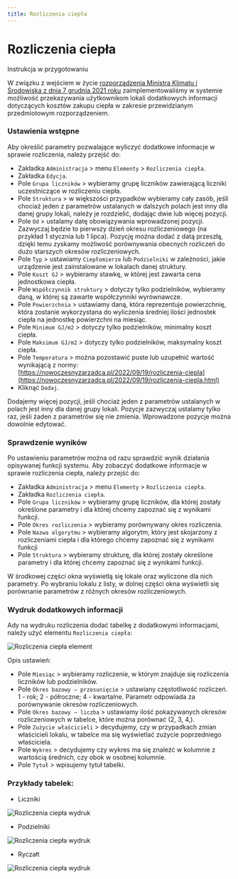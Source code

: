 ```yaml
---
title: Rozliczenia ciepła
---
```


# Rozliczenia ciepła

Instrukcja w przygotowaniu

W związku z wejściem w życie [rozporządzenia Ministra Klimatu i Środowiska z dnia 7 grudnia 2021 roku](https://isap.sejm.gov.pl/isap.nsf/DocDetails.xsp?id=WDU20210002273) zaimplementowaliśmy w systemie możliwość przekazywania użytkownikom lokali dodatkowych informacji dotyczących kosztów zakupu ciepła w zakresie przewidzianym przedmiotowym rozporządzeniem.

### Ustawienia wstępne

Aby określić parametry pozwalające wyliczyć dodatkowe informacje w sprawie rozliczenia, należy przejść do:

- Zakładka `Administracja` > menu `Elementy` > `Rozliczenia ciepła`.
- Zakładka `Edycja`.
- Pole `Grupa liczników` > wybieramy grupę liczników zawierającą liczniki uczestniczące w rozliczeniu ciepła.
- Pole `Struktura` > w większości przypadków wybieramy cały zasób, jeśli chociaż jeden z parametrów ustalanych w dalszych polach jest inny dla danej grupy lokali, należy je rozdzielić, dodając dwie lub więcej pozycji.
- Pole `Od` > ustalamy datę obowiązywania wprowadzonej pozycji. Zazwyczaj będzie to pierwszy dzień okresu rozliczeniowego (na przykład 1 stycznia lub 1 lipca). Pozycję można dodać z datą przeszłą, dzięki temu zyskamy możliwość porównywania obecnych rozliczeń do dużo starszych okresów rozliczeniowych.
- Pole `Typ` > ustawiamy `Ciepłomierze` lub `Podzielniki` w zależności, jakie urządzenie jest zainstalowane w lokalach danej struktury.
- Pole `Koszt GJ` > wybieramy stawkę, w której jest zawarta cena jednostkowa ciepła.
- Pole `Współczynnik struktury` > dotyczy tylko podzielników, wybieramy daną, w której są zawarte współczynniki wyrównawcze.
- Pole `Powierzchnia` > ustawiamy daną, która reprezentuje powierzchnię, która zostanie wykorzystana do wyliczenia średniej ilości jednostek ciepła na jednostkę powierzchni na miesiąc.
- Pole `Minimum GJ/m2` > dotyczy tylko podzielników, minimalny koszt ciepła.
- Pole `Maksimum GJ/m2` > dotyczy tylko podzielników, maksymalny koszt ciepła.
- Pole `Temperatura` > można pozostawić puste lub uzupełnić wartość wynikającą z normy: [https://nowoczesnyzarzadca.pl/2022/09/19/rozliczenia-ciepla](https://nowoczesnyzarzadca.pl/2022/09/19/rozliczenia-ciepla.html)
- Kliknąć `Dodaj`.

Dodajemy więcej pozycji, jeśli chociaż jeden z parametrów ustalanych w polach jest inny dla danej grupy lokali. Pozycje zazwyczaj ustalamy tylko raz, jeśli żaden z parametrów się nie zmienia. Wprowadzone pozycje można dowolnie edytować.

### Sprawdzenie wyników

Po ustawieniu parametrów można od razu sprawdzić wynik działania opisywanej funkcji systemu. Aby zobaczyć dodatkowe informacje w sprawie rozliczenia ciepła, należy przejść do:

- Zakładka `Administracja` > menu `Elementy` > `Rozliczenia ciepła`.
- Zakładka `Rozliczenia ciepła`.
- Pole `Grupa liczników` > wybieramy grupę liczników, dla której zostały określone parametry i dla której chcemy zapoznać się z wynikami funkcji.
- Pole `Okres rozliczenia` > wybieramy porównywany okres rozliczenia.
- Pole `Nazwa algorytmu` > wybieramy algorytm, który jest skojarzony z rozliczeniami ciepła i dla którego chcemy zapoznać się z wynikami funkcji
- Pole `Struktura` > wybieramy strukturę, dla której zostały określone parametry i dla której chcemy zapoznać się z wynikami funkcji.

W środkowej części okna wyświetlą się lokale oraz wyliczone dla nich parametry. Po wybraniu lokalu z listy, w dolnej części okna wyświetli się porównanie parametrów z różnych okresów rozliczeniowych.

### Wydruk dodatkowych informacji

Ady na wydruku rozliczenia dodać tabelkę z dodatkowymi informacjami, należy użyć elementu `Rozliczenia ciepła`:

![Rozliczenia ciepła element](rozl_co_element.png)

Opis ustawień:

- Pole `Miesiąc` > wybieramy rozliczenie, w którym znajduje się rozliczenia liczników lub podzielników.
- Pole `Okres bazowy — przesunięcie` > ustawiany częstotliwość rozliczeń. 1 - rok; 2 - półroczne; 4 - kwartalne. Parametr odpowiada za porównywanie okresów rozliczeniowych.
- Pole `Okres bazowy — liczba` > ustawiamy ilość pokazywanych okresów rozliczeniowych w tabelce, które można porównać (2, 3, 4,).
- Pole `Zużycie właścicieli` > decydujemy, czy w przypadkach zmian właścicieli lokalu, w tabelce ma się wyświetlać zużycie poprzedniego właściciela. 
- Pole `Wykres` > decydujemy czy wykres ma się znaleźć w kolumnie z wartością średnich, czy obok w osobnej kolumnie.
- Pole `Tytuł` > wpisujemy tytuł tabelki.

### Przykłady tabelek:

- Liczniki

![Rozliczenia ciepła wydruk](rozl_co_wydruk1.png)

- Podzielniki

![Rozliczenia ciepła wydruk](rozl_co_wydruk2.png)

- Ryczałt

![Rozliczenia ciepła wydruk](rozl_co_wydruk3.png)

